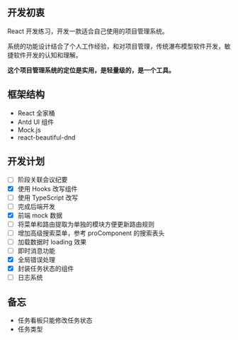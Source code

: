 ## 开发初衷

React 开发练习，开发一款适合自己使用的项目管理系统。

系统的功能设计结合了个人工作经验，和对项目管理，传统瀑布模型软件开发，敏捷软件开发的认知和理解。

**这个项目管理系统的定位是实用，是轻量级的，是一个工具。**

## 框架结构

- React 全家桶
- Antd UI 组件
- Mock.js
- react-beautiful-dnd

## 开发计划

- [ ] 阶段关联会议纪要
- [x] 使用 Hooks 改写组件
- [ ] 使用 TypeScript 改写
- [ ] 完成后端开发
- [x] 前端 mock 数据
- [ ] 将菜单和路由提取为单独的模块方便更新路由规则
- [ ] 增加高级搜索菜单，参考 proComponent 的搜索表头
- [ ] 加载数据时 loading 效果
- [ ] 即时消息功能
- [x] 全局错误处理
- [x] 封装任务状态的组件
- [ ] 日志系统

## 备忘

- 任务看板只能修改任务状态
- 任务类型
